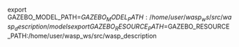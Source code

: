 export GAZEBO_MODEL_PATH=$GAZEBO_MODEL_PATH:/home/user/wasp_ws/src/wasp_description/models
export GAZEBO_RESOURCE_PATH=$GAZEBO_RESOURCE_PATH:/home/user/wasp_ws/src/wasp_description